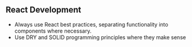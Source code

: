## React Development
- Always use React best practices, separating functionality into components where necessary.
- Use DRY and SOLID programming principles where they make sense